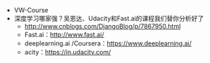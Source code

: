 + VW-Course
+ 深度学习哪家强？吴恩达、Udacity和Fast.ai的课程我们替你分析好了
	+ http://www.cnblogs.com/DjangoBlog/p/7867950.html
	+ Fast.ai：http://www.fast.ai/
	+ deeplearning.ai /Coursera：https://www.deeplearning.ai/
	+ acity：https://in.udacity.com/